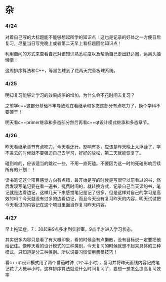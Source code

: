 # 杂

### 4/24

对着自己写的大标题能不能够想起所学的知识点！这也是记录的好处之一方便日后复习。尽量当日写完晚上或者第二天早上看标题回忆知识点！

利用自问的方式来查看自己对该知识熟悉程度以及帮助自己走出舒适圈，远离头脑懒惰！

这周排序算法和C++，等黑色球到了花两天完善板球系统。

### 4/25

明知复习能够让学习的效果成倍的增加，为什么会不花时间去复习？

之前学c++这部分基础不牢导致现在看继承和多态这部分有点吃力了，换个学科不要硬干！

明天看c++primer继承和多态部分然后再看c++qt设计模式继承和多态章节。

### 4/26

昨天看继承章节有点吃力，今天看还行。影响有多，应该是昨天晚上太浮躁了，学不进去的时候就不要强迫自己去学习，好好的放松，第二天就能恢复了。

碰到难的，应该适当的跳过一些，不用一直死磕。不要因为这一时的死磕影响后续所有的计划！！

读书笔记这个项目感觉方向有点错，最开始是写的时候是写很早以前看过的书，然后发现写笔记要在看一遍书，挺费时间的，就转换方式，记录自己当天读的书，笔记就是边看边记，这样几天下来感觉笔记是记了很多，但是这样对自己的学习是高效的吗？今天就没有过多的边看边记，而且今天没有复习昨天的内容，明天试试把今天看过的内容记在这个项目里面当作复习昨天内容。

### 4/27

早上拖延症，7：30起来9点多才到实验室，9点半才进入学习状态。

其实很多内容只是看了有大概印象，看的时候会有点懒散，没有目标说一定要把他给记住。像昨天看的设计模式的三种类别，今天复习的时候就想不起来具体的三种模式，只知道是分三种类别。所以说要习惯使用费曼技巧！

看c++qt设计模式用了两个番茄时钟（1个半小时），复习并将昨天画线内容记成笔记花了大概半小时。这样排序算法就没什么时间复习了，要想一想怎么提高复习效率













